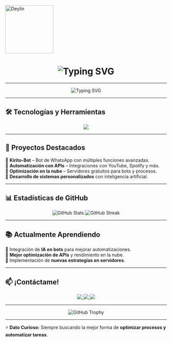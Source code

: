 <a href="https://github.com/deylinqff">
  <img src="https://github.com/deylinqff.png" width="150" height="150" alt="Deylin">
</a>  



<h1 align="center">
  <img src="https://readme-typing-svg.herokuapp.com?font=Fira+Code&size=30&pause=500&color=00F7FF&center=true&vCenter=true&width=500&lines=🚀+¡Hola,+soy+Deylin!+👾" alt="Typing SVG">
</h1>

---

<p align="center">
  <img src="https://readme-typing-svg.herokuapp.com?font=Fira+Code&size=22&pause=1000&color=00F7FF&center=true&vCenter=true&width=600&lines=Desarrollador+de+Bots;Apasionado+por+la+tecnología;Amante+del+Anime;Explorando+nuevas+APIs;Automatizando+procesos" alt="Typing SVG" />
</p>  

---

## 🛠️ **Tecnologías y Herramientas**
<p align="center">
  <img src="https://skillicons.dev/icons?i=js,python,nodejs,linux,vscode,git,github,mongodb,cloudflare,nginx,html,css" />
</p>  

---

## 🚀 **Proyectos Destacados**  
🔹 **Kirito-Bot** – Bot de WhatsApp con múltiples funciones avanzadas.  
🔹 **Automatización con APIs** – Integraciones con YouTube, Spotify y más.  
🔹 **Optimización en la nube** – Servidores gratuitos para bots y procesos.  
🔹 **Desarrollo de sistemas personalizados** con inteligencia artificial.  

---

## 📊 **Estadísticas de GitHub**
<p align="center">
  <img src="https://github-readme-stats.vercel.app/api?username=deylinqff&show_icons=true&theme=radical&hide_border=true" alt="GitHub Stats">
  <img src="https://github-readme-streak-stats.herokuapp.com/?user=deylinqff&theme=radical&hide_border=true" alt="GitHub Streak">
</p>  

---

## 📚 **Actualmente Aprendiendo**  
🔹 Integración de **IA en bots** para mejorar automatizaciones.  
🔹 **Mejor optimización de APIs** y rendimiento en la nube.  
🔹 Implementación de **nuevas estrategias en servidores**.  

---

## 📫 **¡Contáctame!**  
<p align="center">
  <a href="https://github.com/deylinqff">
    <img src="https://img.shields.io/badge/GitHub-Deylinqff-181717?style=for-the-badge&logo=github">
  </a>
  <a href="https://wa.me/50488198573">
    <img src="https://img.shields.io/badge/WhatsApp-Contactar-25D366?style=for-the-badge&logo=whatsapp">
  </a>
  <a href="mailto:deylibaquedano801@gmail.com">
    <img src="https://img.shields.io/badge/Email-Enviame%20un%20correo-EA4335?style=for-the-badge&logo=gmail">
  </a>
</p>  

---

<p align="center">
  <img src="https://github-profile-trophy.vercel.app/?username=deylinqff&theme=radical&no-frame=true&margin-w=10" alt="GitHub Trophy">
</p>  

---

⚡ **Dato Curioso:** Siempre buscando la mejor forma de **optimizar procesos y automatizar tareas**.